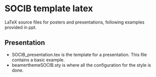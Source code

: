 # SOCIB template latex
LaTeX source files for posters and presentations, following examples provided in ppt.

## Presentation 

* SOCIB_presentation.tex is the template for a presentation. This file contains a basic example.
* beamerthemeSOCIB.sty is where all the configuration for the style is done.
